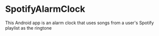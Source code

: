 # SpotifyAlarmClock
This Android app is an alarm clock that uses songs from a user's Spotify playlist as the ringtone
